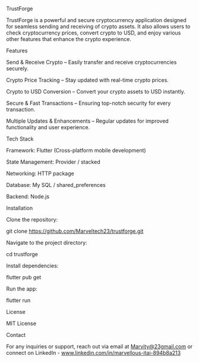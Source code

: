 TrustForge

TrustForge is a powerful and secure cryptocurrency application designed for seamless sending and receiving of crypto assets. It also allows users to check cryptocurrency prices, convert crypto to USD, and enjoy various other features that enhance the crypto experience.

Features

Send & Receive Crypto – Easily transfer and receive cryptocurrencies securely.

Crypto Price Tracking – Stay updated with real-time crypto prices.

Crypto to USD Conversion – Convert your crypto assets to USD instantly.

Secure & Fast Transactions – Ensuring top-notch security for every transaction.

Multiple Updates & Enhancements – Regular updates for improved functionality and user experience.

Tech Stack

Framework: Flutter (Cross-platform mobile development)

State Management: Provider / stacked

Networking:  HTTP package

Database:  My SQL / shared_preferences

Backend: Node.js

Installation

Clone the repository:

git clone https://github.com/Marveltech23/trustforge.git

Navigate to the project directory:

cd trustforge

Install dependencies:

flutter pub get

Run the app:

flutter run


License

MIT License

Contact

For any inquiries or support, reach out via email at Marvity@23gmail.com or connect on LinkedIn - www.linkedin.com/in/marvellous-itai-894b8a213
